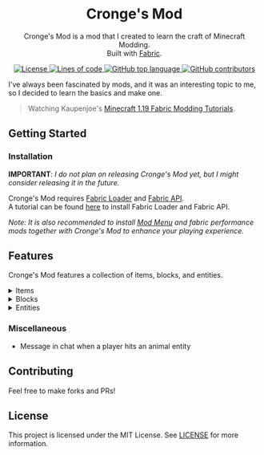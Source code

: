 <div align="center">

<!-- Title -->
# Cronge's Mod 
Cronge's Mod is a mod that I created to learn the craft of Minecraft Modding. <br/>
Built with [Fabric](https://fabricmc.net).

<!-- Fancy stuff -->

<!-- License -->
<a href="https://github.com/Cronge/Cronges-Mod-1.19/blob/master/LICENSE" target="_blank">
  <img alt="License" src="https://img.shields.io/github/license/Cronge/Cronges-Mod-1.19">
</a>
  
<!-- Lines of code -->
<a href="https://github.com/Cronge/Cronges-Mod-1.19/graphs/code-frequency" target="_blank">
  <img alt="Lines of code" src="https://img.shields.io/tokei/lines/github/Cronge/Cronges-Mod-1.19">
</a>
  
<!-- Top language  -->
<a href="https://example.com" target="_blank">
  <img alt="GitHub top language" src="https://img.shields.io/github/languages/top/Cronge/Cronges-Mod-1.19">
</a>
  
<!-- Contributors -->
<a href="https://github.com/Cronge/Cronges-Mod-1.19/graphs/contributors" target="_blank">
  <img alt="GitHub contributors" src="https://img.shields.io/github/contributors/Cronge/Cronges-Mod-1.19">  
</a>
                
</div>

<!-- Description -->

I've always been fascinated by mods, and it was an interesting topic to me, so I decided to learn the basics and make one. <br/>
> Watching Kaupenjoe's [Minecraft 1.19 Fabric Modding Tutorials](https://www.youtube.com/playlist?list=PLKGarocXCE1EeLZggaXPJaARxnAbUD8Y_).

<div>

## Getting Started

### Installation

**IMPORTANT**: *I do not plan on releasing Cronge's Mod yet, but I might consider releasing it in the future.*

Cronge's Mod requires [Fabric Loader](https://fabricmc.net/use/installer) and [Fabric API](https://github.com/FabricMC/fabric). <br/>
A tutorial can be found [here](https://www.youtube.com/watch?v=x7gmfib4gHg) to install Fabric Loader and Fabric API.

*Note: It is also recommended to install [Mod Menu](https://github.com/TerraformersMC/ModMenu) and fabric performance mods together with Cronge's Mod to enhance your playing experience.*

## Features
Cronge's Mod features a collection of items, blocks, and entities. 

<!-- Dropdowns -->
<details>
<summary>Items</summary>
  
### Items
  - **Ruby-related**
    - Ruby
  
  - **Weapons**
    - Dummy Sword

  - **Other**
    - Eight Ball
    - Tooltip Stick
  
</details>

<details>
<summary>Blocks</summary>
  
### Blocks
  - **Ruby-related**
    - Ruby Ore & Deepslate Ruby Ore
    - Ruby Block
  
  - **Other**
    - Jump Block
  
</details>

<details>
<summary>Entities</summary> 
  
### Entities
Currently none 
  
</details>

### Miscellaneous
- Message in chat when a player hits an animal entity

## Contributing
Feel free to make forks and PRs!

## License
This project is licensed under the MIT License. See [LICENSE](https://github.com/Cronge/Cronges-Mod-1.19/blob/master/LICENSE) for more information.

</div>



